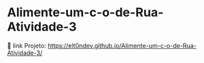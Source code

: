 # Alimente-um-c-o-de-Rua-Atividade-3
🔗 link Projeto: https://elt0ndev.github.io/Alimente-um-c-o-de-Rua-Atividade-3/
